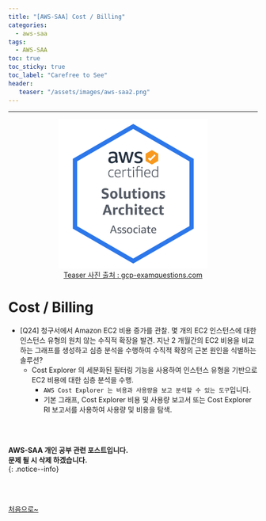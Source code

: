 ```yaml
---
title: "[AWS-SAA] Cost / Billing"
categories:
  - aws-saa
tags:
  - AWS-SAA
toc: true
toc_sticky: true
toc_label: "Carefree to See"
header:
   teaser: "/assets/images/aws-saa2.png"
---
```

<!-- Created by Chae Seung Min - CarefreeLife
Visit my Programming blog: https://carefreelife98.github.io --> 
---

<div style="text-align: center;">
  <img src="/assets/images/aws-saa.png" alt="aws-saa_Procdess" width="60%" min-width="200px" itemprop="image"><br>
  <a href="https://www.gcp-examquestions.com/course/aws-certified-solutions-architect-associate-saa-c02-actual-exam/">Teaser 사진 출처 : gcp-examquestions.com</a>
</div>

# Cost / Billing

- [Q24]
청구서에서 Amazon EC2 비용 증가를 관찰.
몇 개의 EC2 인스턴스에 대한 인스턴스 유형의 원치 않는 수직적 확장을 발견.
지난 2 개월간의 EC2 비용을 비교하는 그래프를 생성하고 심층 분석을 수행하여 수직적 확장의 근본 원인을 식별하는 솔루션?
    - Cost Explorer 의 세분화된 필터링 기능을 사용하여 인스턴스 유형을 기반으로 EC2 비용에 대한 심층 분석을 수행.
        - `AWS Cost Explorer 는 비용과 사용량을 보고 분석할 수 있는 도구`입니다.
        - 기본 그래프, Cost Explorer 비용 및 사용량 보고서 또는 Cost Explorer RI 보고서를 사용하여 사용량 및 비용을 탐색.

<br><br>






**AWS-SAA 개인 공부 관련 포스트입니다.** <br>
**문제 될 시 삭제 하겠습니다.** <br>
{: .notice--info}


<br><br>

[처음으로~](#)